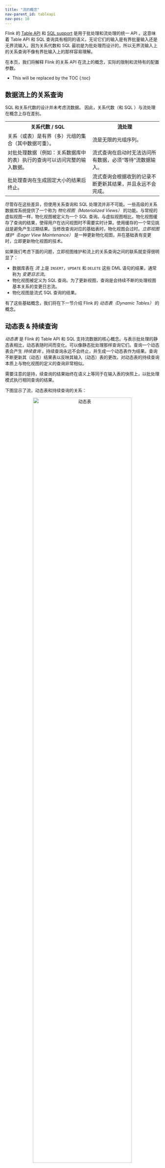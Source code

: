 ```yaml
---
title: "流的概念"
nav-parent_id: tableapi
nav-pos: 10
---
```

<!--
Licensed to the Apache Software Foundation (ASF) under one
or more contributor license agreements.  See the NOTICE file
distributed with this work for additional information
regarding copyright ownership.  The ASF licenses this file
to you under the Apache License, Version 2.0 (the
"License"); you may not use this file except in compliance
with the License.  You may obtain a copy of the License at

  http://www.apache.org/licenses/LICENSE-2.0

Unless required by applicable law or agreed to in writing,
software distributed under the License is distributed on an
"AS IS" BASIS, WITHOUT WARRANTIES OR CONDITIONS OF ANY
KIND, either express or implied.  See the License for the
specific language governing permissions and limitations
under the License.
-->

Flink 的 [Table API](tableApi.html) 和 [SQL support](sql.html) 是用于批处理和流处理的统一 API 。这意味着 Table API 和 SQL 查询具有相同的语义，无论它们的输入是有界批量输入还是无界流输入。因为关系代数和 SQL 最初是为批处理而设计的，所以无界流输入上的关系查询不像有界批输入上的那样容易理解。


在本页，我们将解释 Flink 的关系 API 在流上的概念，实际的限制和流特有的配置参数。

* This will be replaced by the TOC
{:toc}

数据流上的关系查询
----------------------------------

SQL 和关系代数的设计并未考虑流数据。 因此，关系代数（和 SQL ）与流处理在概念上存在差别。

<table class="table table-bordered">
	<tr>
		<th>关系代数 / SQL</th>
		<th>流处理</th>
	</tr>
	<tr>
		<td>关系（或表）是有界（多）元组的集合（其中数据可重）。</td>
		<td>流是无限的元组序列。</td>
	</tr>
	<tr>
		<td>对批处理数据（例如：关系数据库中的表）执行的查询可以访问完整的输入数据。</td>
		<td>流式查询在启动时无法访问所有数据，必须“等待”流数据输入。</td>
	</tr>
	<tr>
		<td>批处理查询在生成固定大小的结果后终止。</td>
		<td>流式查询会根据收到的记录不断更新其结果，并且永远不会完成。</td>
	</tr>
</table>

尽管存在这些差异，但使用关系查询和 SQL 处理流并非不可能。一些高级的关系数据库系统提供了一个称为 *物化视图（Materialized Views）* 的功能。与常规的虚拟视图一样，物化视图被定义为一个 SQL 查询。与虚拟视图相比，物化视图缓存了查询的结果，使得用户在访问视图时不需要实时计算。使用缓存的一个常见挑战是避免产生过期结果。当修改查询对应的基础表时，物化视图会过时。*立即视图维护（Eager View Maintenance）* 是一种更新物化视图，并在基础表有变更时，立即更新物化视图的技术。

如果我们考虑下面的问题，立即视图维护和流上的关系查询之间的联系就变得很明显了：

- 数据库表在 *流* 上是 `INSERT`，`UPDATE` 和 `DELETE` 这些 DML 语句的结果，通常称为 *变更日志流*。
- 物化视图被定义为 SQL 查询。为了更新视图，查询是会持续不断的处理视图基本关系的变更日志流。
- 物化视图是流式 SQL 查询的结果。

有了这些基础概念，我们将在下一节介绍 Flink 的 *动态表（Dynamic Tables）* 的概念。

动态表 &amp; 持续查询
---------------------------------------

*动态表* 是 Flink 的 Table API 和 SQL 支持流数据的核心概念。与表示批处理的静态表相比，动态表随时间而变化。可以像静态批处理那样查询它们。查询一个动态表会产生 *持续查询* 。持续查询永远不会终止，并生成一个动态表作为结果。查询不断更新其（动态）结果表以反映其输入（动态）表的更改。对动态表的持续查询本质上与物化视图的定义的查询非常相似。

需要注意的是持，续查询的结果始终在语义上等同于在输入表的快照上，以批处理模式执行相同查询的结果。

下图显示了流，动态表和持续查询的关系：

<center>
<img alt="动态表" src="{{ site.baseurl }}/fig/table-streaming/stream-query-stream.png" width="80%">
</center>

1. 流可以被转化为一个动态表。
1. 在动态表上进行持续查询会产生一个新的动态表。
1. 结果动态表可以被转换回成一个流。

**注意:** 动态表首先应该被理解成一个逻辑概念，因此在查询执行期间不一定要（完全）将其物化。

接下来，我们利用一个点击事件流来讲解动态表和持续查询的概念，该表包含以下字段:

{% highlight plain %}
[ 
  user:  VARCHAR,   // the name of the user
  cTime: TIMESTAMP, // the time when the URL was accessed
  url:   VARCHAR    // the URL that was accessed by the user
]
{% endhighlight %}

### 在流上定义表

为了使用关系查询处理流，必须将其转换为 `表` 。从概念上讲，流的每个记录都被解释为对结果表的 `INSERT` 修改。本质上，我们正在从一个只有 `INSERT` 操作的变更日志流构建一个表。

下图显示了点击记录（左侧）如何转换为表（右侧）。随着更多的点击流记录的插入，结果表在不断增长。

<center>
<img alt="Append mode" src="{{ site.baseurl }}/fig/table-streaming/append-mode.png" width="60%">
</center>

**注意:** 基于流的表在系统内部并没有实际物化。 

### 持续查询

在动态表上计算持续查询，并生成新的动态表作为结果。与批处理查询相反，持续查询永不停止，并会根据其输入表上的变更来更新其结果表。在任何时间点，持续查询的结果在语义上等同于在输入表的快照上以批处理模式执行相同查询的结果。

下面我们展示了在一个单击事件流 `clicks` 表上进行查询的两个例子。

第一个查询是一个简单的 `GROUP-BY COUNT` 聚合查询。 它根据 user 字段将 `clicks` 表分组并统计 URL 的访问次数。下图显示了向 clicks 表插入数据时，查询是如何执行的，查询语句是如何进行计算的。

<center>
<img alt="Continuous Non-Windowed Query" src="{{ site.baseurl }}/fig/table-streaming/query-groupBy-cnt.png" width="90%">
</center>

当查询启动时，`clicks` 表（左侧）为空。当第一行插入到 `clicks` 表时，查询开始计算结果表。插入第一行 `[Mary，./home]` 后，结果表（右侧，顶部）由一行 `[Mary，1]` 组成。当第二行 `[Bob，./car]` 插入到 `clicks` 表中时，查询更新结果表并插入一个新行 `[Bob，1]` 。第三行 `[Mary，./prod?id=1]` 产生已经计算过的结果行的更新，使得 `[Mary，1]` 更新为`[Mary，2]`。最后，当第四行进入 `clicks` 表时，查询将第三行 `[Liz，1]` 插入到结果表中。

第二个查询类似于第一个查询，但在计算URL数量之前，除了按 `user` 属性分组外，还按 [每小时翻滚窗口](./ sql.html #group-windows) 对 `clicks` 表进行了分组（基于时间的计算，例如窗口是基于特殊的 [时间属性](#time-attributes)，这将在下面讨论。）。同样，该图显示了不同时间点的输入和输出，以展现动态表的变化。

<center>
<img alt="Continuous Group-Window Query" src="{{ site.baseurl }}/fig/table-streaming/query-groupBy-window-cnt.png" width="100%">
</center>

和上图类似，输入表 `clicks` 显示在左侧。持续查询每小时的计算结果并更新结果表。click 表包含四行，时间戳（`cTime`）介于 `12：00：00` 和 `12：59：59` 之间。查询根据输入计算出两行结果（每个用户一个）并追加到结果表。对于 `13：00：00` 和 `13：59：59` 之间的下一个窗口，`clicks` 表包含三行，这导致另外两行被追加到结果表中。随着 clicks 表中数据的不断增加，结果表会一直更新。

#### 查询的更新和追加

尽管这两个查询例子看起来非常相似（都是分组聚合统计），但它们在一个重要的方面有所不同：
- 第一个查询更新先前发出的结果，即定义结果表的更改日志流包含 `INSERT` 和 `UPDATE` 变更。
- 第二个查询仅向结果表中追加数据，即结果表的更改日志流仅包含 `INSERT` 变更。

关于一个查询是生成仅追加的表（append-only table）还是更新表（updated table）的说明：
- 产生更新变更的查询通常必须维护更多的状态（请参阅下一节）。
- 对追加表或更新表而言，它们转换为流的方式不同。（请参阅 [表到流的转换](#表到流的转换) 章节）。

#### 查询限制

很多（但非全部）语义合理的查询允许以持续查询的方式在流上执行。但由于需要维护太多状态或产生更高的更新成本，部分查询的计算代价很会大。

- **状态大小：** 持续查询作用于无界的数据流上，经常需要运行数周甚至数月。因此，持续查询处理的数据总量可能非常大。那些必须更新先前发出的结果的查询，需要维护所有发出去的行，以便能够更新它们。例如，第一个示例查询需要存储每个用户的URL计数，以便能够增加计数，并在输入表收到一行新数据时发送新的结果。如果仅跟踪注册用户，则要维护的计数可能不会太高。但是，如果系统给每个未注册的用户都分配了一个唯一的用户名，则要维护的计数器数量将随着时间的推移而增长，并最终可能导致查询失败。

{% highlight sql %}
SELECT user, COUNT(url)
FROM clicks
GROUP BY user;
{% endhighlight %}

- **计算更新：** 即使添加或更新一条数据，也可能会引发某些查询对已有结果进行大范围的更新及重复计算。显然，这种查询不太适合作为持续查询执行。下面的查询例子，是根据最后一次点击的时间为每个用户计算一个 `排名（RANK）` 。只要 `clicks` 表收到一个新行，就会更新用户的 `lastAction` ，并且必须计算新的等级。但是，由于两行不能具有相同的等级，因此所有排名较低的行也需要被更新。

{% highlight sql %}
SELECT user, RANK() OVER (ORDER BY lastLogin) 
FROM (
  SELECT user, MAX(cTime) AS lastAction FROM clicks GROUP BY user
);
{% endhighlight %}

[QueryConfig](#query-configuration) 章节讨论了控制持续查询的参数。用户可以通过调节某些参数，实现维护状态大小及查询结果精度之间的取舍。

### 表到流的转换

就像常规数据库表一样，动态表可以通过 `INSERT` ， `UPDATE` 和 `DELETE` 持续修改。动态表可能是一个只有一行数据但不断被更新的表；可能是一个只支持插入操作而不支持 UPDATE 和 DELETE 改动的表；也可能介于两者之间。

将动态表转换为流或将其写入外部系统时，需要对这些变更进行编码。Flink 的 Table API 和 SQL 支持三种编码动态表变更的方法：

* **追加流（Append-only stream）：** 一个只能通过 `INSERT` 变更修改的动态表可以通过插入行来转换为流。

* **撤回流（Retract stream）：** 撤回流是一个包含两种类型消息的流，*添加消息（add message）* 和 *撤回消息（retract message）* 。将一个动态表转换为一个撤回流是通过将 `INSERT` 变更编码为添加消息，将 `DELETE` 变更编码为撤回消息，将 `UPDATE` 变更编码为上一个更新行的撤回消息和最新的更新行的添加消息。下图显示了从动态表到撤回流的转换。

<center>
<img alt="Dynamic tables" src="{{ site.baseurl }}/fig/table-streaming/undo-redo-mode.png" width="85%">
</center>
<br><br>

* **更新插入流（Upsert stream）：** 更新插入流是一种包含两种消息类型的流，*更新插入消息（upsert message）* 和 *删除消息*。一个动态表要转换为更新插入流需要（可能是复合的）唯一键。具有唯一键的动态表转换为动态表是通过将 `INSERT` 和 `UPDATE` 变更编码为更新插入消息，并将 `DELETE` 更改编码为删除消息。流的消耗运算符需要知道唯一键的属性，以便能够正确的应用消息。与撤回流的主要区别在于，`UPDATE` 变更是使用单个消息进行编码，因此更高效。下图显示了动态表到更新插入流的转换。

<center>
<img alt="Dynamic tables" src="{{ site.baseurl }}/fig/table-streaming/redo-mode.png" width="85%">
</center>
<br><br>


在 [Common Concepts](./ common.html＃convert-a-table-into-a-datastream) 页面中讨论了将动态表转换为 `DataStream` 的API。请注意，在将动态表转换为 `DataStream` 时，仅支持追加流和撤回流。在 [TableSources和TableSinks](./sourceSinks.html＃define-a-tablesink) 页面上讨论了将动态表写入外部系统的 `TableSink` 接口。

{% top %}

时间属性
---------------

 Flink支持根据不同概念的 时间 处理数据流。

- *Processing time* 是指执行相应操作的机器的系统时间（也称为 “时钟时间” ）。
- *Event time* 是指基于附加到每一行的时间戳处理流数据。时间戳可以在事件发生时进行编码。
- *Ingestion time* 是事件进入 Flink 的时间; 在内部，它与事件时间类似。

有关 Flink 中时间处理的更多信息，请参阅 [事件时间和水印]({{ site.baseurl }}/dev/event_time.html) 的介绍。

在执行表程序之前，用户需要在流运行环境中配置相应的时间特征：

<div class="codetabs" markdown="1">
<div data-lang="java" markdown="1">
{% highlight java %}
final StreamExecutionEnvironment env = StreamExecutionEnvironment.getExecutionEnvironment();

env.setStreamTimeCharacteristic(TimeCharacteristic.ProcessingTime); // default

// alternatively:
// env.setStreamTimeCharacteristic(TimeCharacteristic.IngestionTime);
// env.setStreamTimeCharacteristic(TimeCharacteristic.EventTime);
{% endhighlight %}
</div>
<div data-lang="scala" markdown="1">
{% highlight scala %}
val env = StreamExecutionEnvironment.getExecutionEnvironment

env.setStreamTimeCharacteristic(TimeCharacteristic.ProcessingTime) // default

// alternatively:
// env.setStreamTimeCharacteristic(TimeCharacteristic.IngestionTime)
// env.setStreamTimeCharacteristic(TimeCharacteristic.EventTime)
{% endhighlight %}
</div>
</div>

诸如 [Table API]({{ site.baseurl }}/dev/table/tableApi.html#group-windows)）或[SQL]({{ site.baseurl }}/dev/table/sql.html#group-windows) 中的窗口等基于时间的操作，需要明确知道时间类型以及其来源。为此，表可以提供用于标识时间和访问表程序中的相应时间戳的逻辑时间属性

用户可以在任意表模式中定义时间属性。它们是在从 `DataStream` 创建表时定义的，或者是在使用 `TableSource` 时预定义的。一旦在开头定义了时间属性，它就可以作为字段引用，并可以用于基于时间的操作。

只要时间属性未被修改，并且只是从查询的一个地方转发到另一个地方，它仍然是有效的时间属性。时间属性的行为类似于常规时间戳，可以访问以进行计算。如果在计算中使用时间属性，则它将物化并成为常规时间戳。常规时间戳不与 Flink 的时间和水印系统配合，因此不能再用于基于时间的操作。

### 处理时间

处理时间允许表程序根据本地机器的时间产生结果。这是最简单的时间概念，但不提供确定性。它既不需要时间戳提取也不需要水印生成。

有两种方法可以定义处理时间的属性。

#### 从 DataStream 到 Table 的转换

处理时间属性在 schema 定义期间使用 `.proctime` 属性定义。时间属性只能通过一个附加的逻辑字段扩展物理 schema 。因此，它只能定义在 schema 的末尾。

<div class="codetabs" markdown="1">
<div data-lang="java" markdown="1">
{% highlight java %}
DataStream<Tuple2<String, String>> stream = ...;

// declare an additional logical field as a processing time attribute
Table table = tEnv.fromDataStream(stream, "Username, Data, UserActionTime.proctime");

WindowedTable windowedTable = table.window(Tumble.over("10.minutes").on("UserActionTime").as("userActionWindow"));
{% endhighlight %}
</div>
<div data-lang="scala" markdown="1">
{% highlight scala %}
val stream: DataStream[(String, String)] = ...

// declare an additional logical field as a processing time attribute
val table = tEnv.fromDataStream(stream, 'UserActionTimestamp, 'Username, 'Data, 'UserActionTime.proctime)

val windowedTable = table.window(Tumble over 10.minutes on 'UserActionTime as 'userActionWindow)
{% endhighlight %}
</div>
</div>

#### 使用 TableSource

处理时间属性由实现 `DefinedProctimeAttribute` 接口的 `TableSource` 定义。逻辑时间属性被附加到由 `TableSource` 的返回类型定义的物理 schema 之上。

<div class="codetabs" markdown="1">
<div data-lang="java" markdown="1">
{% highlight java %}
// define a table source with a processing attribute
public class UserActionSource implements StreamTableSource<Row>, DefinedProctimeAttribute {

	@Override
	public TypeInformation<Row> getReturnType() {
		String[] names = new String[] {"Username" , "Data"};
		TypeInformation[] types = new TypeInformation[] {Types.STRING(), Types.STRING()};
		return Types.ROW(names, types);
	}

	@Override
	public DataStream<Row> getDataStream(StreamExecutionEnvironment execEnv) {
		// create stream 
		DataStream<Row> stream = ...;
		return stream;
	}

	@Override
	public String getProctimeAttribute() {
		// field with this name will be appended as a third field 
		return "UserActionTime";
	}
}

// register table source
tEnv.registerTableSource("UserActions", new UserActionSource());

WindowedTable windowedTable = tEnv
	.scan("UserActions")
	.window(Tumble.over("10.minutes").on("UserActionTime").as("userActionWindow"));
{% endhighlight %}
</div>
<div data-lang="scala" markdown="1">
{% highlight scala %}
// define a table source with a processing attribute
class UserActionSource extends StreamTableSource[Row] with DefinedProctimeAttribute {

	override def getReturnType = {
		val names = Array[String]("Username" , "Data")
		val types = Array[TypeInformation[_]](Types.STRING, Types.STRING)
		Types.ROW(names, types)
	}

	override def getDataStream(execEnv: StreamExecutionEnvironment): DataStream[Row] = {
		// create stream
		val stream = ...
		stream
	}

	override def getProctimeAttribute = {
		// field with this name will be appended as a third field 
		"UserActionTime"
	}
}

// register table source
tEnv.registerTableSource("UserActions", new UserActionSource)

val windowedTable = tEnv
	.scan("UserActions")
	.window(Tumble over 10.minutes on 'UserActionTime as 'userActionWindow)
{% endhighlight %}
</div>
</div>

### 事件时间

事件时间允许表程序根据每个记录中包含的时间来生成结果。即使在无序事件或延迟事件的情况下，这种方式也能确保一致的结果。当从持久存储中读取记录时，它还确保表程序可以重放结果。

此外，事件时间确保了批处理和流处理环境中程序的语法统一。流式环境中的时间属性可以是批处理环境中的记录的常规字段。

为了处理无序事件，并区分流中的准时和晚到事件，Flink 需要从事件中提取时间戳并及时取得某种进展（即所谓的 [水印]({{ site.baseurl }}/dev/event_time.html)）。

事件时间属性可以在 DataStream 到表的转换期间，或使用 TableSource 时定义。

#### DataStream 到表的转换期间

在 schema 定义期间，使用 `.rowtime` 属性定义事件时间属性。转换前的数据流必须已经指定好[event time以及相应的watermark产生机制]({{ site.baseurl }}/dev/event_time.html)。

将 `DataStream` 转换为表时，有两种定义时间属性的方法。根据指定的 `.rowtime` 字段名称是否存在于 `DataStream` 的模式中，时间戳字段要么是

- 作为新字段追加到 scheme ，或者
- 替换现有字段。

在任何一种情况下，这个事件时间时间戳字段将保存 `DataStream` 事件时间时间戳的值。

<div class="codetabs" markdown="1">
<div data-lang="java" markdown="1">
{% highlight java %}

// Option 1:

// extract timestamp and assign watermarks based on knowledge of the stream
DataStream<Tuple2<String, String>> stream = inputStream.assignTimestampsAndWatermarks(...);

// declare an additional logical field as an event time attribute
Table table = tEnv.fromDataStream(stream, "Username, Data, UserActionTime.rowtime");


// Option 2:

// extract timestamp from first field, and assign watermarks based on knowledge of the stream
DataStream<Tuple3<Long, String, String>> stream = inputStream.assignTimestampsAndWatermarks(...);

// the first field has been used for timestamp extraction, and is no longer necessary
// replace first field with a logical event time attribute
Table table = tEnv.fromDataStream(stream, "UserActionTime.rowtime, Username, Data");

// Usage:

WindowedTable windowedTable = table.window(Tumble.over("10.minutes").on("UserActionTime").as("userActionWindow"));
{% endhighlight %}
</div>
<div data-lang="scala" markdown="1">
{% highlight scala %}

// Option 1:

// extract timestamp and assign watermarks based on knowledge of the stream
val stream: DataStream[(String, String)] = inputStream.assignTimestampsAndWatermarks(...)

// declare an additional logical field as an event time attribute
val table = tEnv.fromDataStream(stream, 'Username, 'Data, 'UserActionTime.rowtime)


// Option 2:

// extract timestamp from first field, and assign watermarks based on knowledge of the stream
val stream: DataStream[(Long, String, String)] = inputStream.assignTimestampsAndWatermarks(...)

// the first field has been used for timestamp extraction, and is no longer necessary
// replace first field with a logical event time attribute
val table = tEnv.fromDataStream(stream, 'UserActionTime.rowtime, 'Username, 'Data)

// Usage:

val windowedTable = table.window(Tumble over 10.minutes on 'UserActionTime as 'userActionWindow)
{% endhighlight %}
</div>
</div>

#### 使用 TableSource

事件时间属性由实现 `DefinedRowtimeAttribute` 接口的 `TableSource` 定义。`getRowtimeAttribute()` 方法返回一个现有字段的名称，该字段带有表的事件时间属性，类型为 `LONG` 或 `TIMESTAMP`。

此外，对于`getDataStream()`方法返回的 DataStream ，其watermark必须与定义的时间属性对齐。请注意，DataStream 自带的时间戳（由 TimestampAssigner 分配）会被忽略。只有 `TableSource` 的 rowtime 属性才起作用。

<div class="codetabs" markdown="1">
<div data-lang="java" markdown="1">
{% highlight java %}
// define a table source with a rowtime attribute
public class UserActionSource implements StreamTableSource<Row>, DefinedRowtimeAttribute {

	@Override
	public TypeInformation<Row> getReturnType() {
		String[] names = new String[] {"Username", "Data", "UserActionTime"};
		TypeInformation[] types = 
		    new TypeInformation[] {Types.STRING(), Types.STRING(), Types.LONG()};
		return Types.ROW(names, types);
	}

	@Override
	public DataStream<Row> getDataStream(StreamExecutionEnvironment execEnv) {
		// create stream 
		// ...
		// assign watermarks based on the "UserActionTime" attribute
		DataStream<Row> stream = inputStream.assignTimestampsAndWatermarks(...);
		return stream;
	}

	@Override
	public String getRowtimeAttribute() {
		// Mark the "UserActionTime" attribute as event-time attribute.
		return "UserActionTime";
	}
}

// register the table source
tEnv.registerTableSource("UserActions", new UserActionSource());

WindowedTable windowedTable = tEnv
	.scan("UserActions")
	.window(Tumble.over("10.minutes").on("UserActionTime").as("userActionWindow"));
{% endhighlight %}
</div>
<div data-lang="scala" markdown="1">
{% highlight scala %}
// define a table source with a rowtime attribute
class UserActionSource extends StreamTableSource[Row] with DefinedRowtimeAttribute {

	override def getReturnType = {
		val names = Array[String]("Username" , "Data", "UserActionTime")
		val types = Array[TypeInformation[_]](Types.STRING, Types.STRING, Types.LONG)
		Types.ROW(names, types)
	}

	override def getDataStream(execEnv: StreamExecutionEnvironment): DataStream[Row] = {
		// create stream 
		// ...
		// assign watermarks based on the "UserActionTime" attribute
		val stream = inputStream.assignTimestampsAndWatermarks(...)
		stream
	}

	override def getRowtimeAttribute = {
		// Mark the "UserActionTime" attribute as event-time attribute.
		"UserActionTime"
	}
}

// register the table source
tEnv.registerTableSource("UserActions", new UserActionSource)

val windowedTable = tEnv
	.scan("UserActions")
	.window(Tumble over 10.minutes on 'UserActionTime as 'userActionWindow)
{% endhighlight %}
</div>
</div>

{% top %}

查询配置
-------------------

Table API 和 SQL 查询具有相同的语义，无论它们的输入是有界批量输入还是无界流输入。在许多情况下，对流输入的持续查询能够得到与离线计算相同的准确结果。然而，这在一般情况下是不可能的，因为持续查询必须限制它们维护的状态的大小，以避免耗尽存储并且能够在很长一段时间内处理无界流数据。因此，持续查询可能只能提供近似结果，具体取决于输入数据和查询本身的特征。

Flink 的 Table API 和 SQL 接口提供参数来调整持续查询的准确性和资源消耗。参数通过 QueryConfig 对象指定。可以通过TableEnvironment 获得QueryConfig 对象，并在转换为 Table 时，例如，当它[转换为DataStream](common.html#convert-a-table-into-a-datastream-or-dataset)）或 [通过TableSink发出](common.html#emit-a-table)时传回。

<div class="codetabs" markdown="1">
<div data-lang="java" markdown="1">
{% highlight java %}
StreamExecutionEnvironment env = StreamExecutionEnvironment.getExecutionEnvironment();
StreamTableEnvironment tableEnv = TableEnvironment.getTableEnvironment(env);

// obtain query configuration from TableEnvironment
StreamQueryConfig qConfig = tableEnv.queryConfig();
// set query parameters
qConfig.withIdleStateRetentionTime(Time.hours(12), Time.hours(24));

// define query
Table result = ...

// create TableSink
TableSink<Row> sink = ...

// emit result Table via a TableSink
result.writeToSink(sink, qConfig);

// convert result Table into a DataStream<Row>
DataStream<Row> stream = tableEnv.toAppendStream(result, Row.class, qConfig);

{% endhighlight %}
</div>
<div data-lang="scala" markdown="1">
{% highlight scala %}
val env = StreamExecutionEnvironment.getExecutionEnvironment
val tableEnv = TableEnvironment.getTableEnvironment(env)

// obtain query configuration from TableEnvironment
val qConfig: StreamQueryConfig = tableEnv.queryConfig
// set query parameters
qConfig.withIdleStateRetentionTime(Time.hours(12), Time.hours(24))

// define query
val result: Table = ???

// create TableSink
val sink: TableSink[Row] = ???

// emit result Table via a TableSink
result.writeToSink(sink, qConfig)

// convert result Table into a DataStream[Row]
val stream: DataStream[Row] = result.toAppendStream[Row](qConfig)

{% endhighlight %}
</div>
</div>

接下来，我们描述 `QueryConfig` 的参数以及它们如何影响查询的准确性和资源消耗。

### 空闲状态保留时间

许多查询是在一个或多个键属性上进行聚合或连接记录。当在流上执行此类查询时，持续查询需要收集记录或维护每个键的部分结果。如果输入流的键域发生变化，例如，活动键的值随时间变化，则随着观察到越来越多的不同键，持续查询会累积越来越多的状态。但是，经常在一段时间后键会变为非活动状态，并且它们的相应状态变得陈旧且无用。

例如，下面这个查询计算每个会话的点击次数。

{% highlight sql %}
SELECT sessionId, COUNT(*) FROM clicks GROUP BY sessionId;
{% endhighlight %}

`sessionId` 属性用作分组键，持续查询维护其观察到的每个 `sessionId` 的计数。`sessionId` 属性随着时间的推移而变化，并且 `sessionId` 值仅在在有限的时间段内，即会话结束之前有效。但是，持续查询无法了解 `sessionId` 的这个特性，并期望每个 `sessionId` 值都可以在任何时间点发生。它维护着每个观察到的 `sessionId` 值的计数。因此，随着越来越多的 `sessionId` 值被观察到，查询的总状态大小会不断增长。

*空闲状态保留时间* 参数定义了一个键的状态在被删除前，可以保留多长时间而不被更新。在上述查询例子中，`sessionId` 的计数在配置的时间段内未被更新时将被移除。

通过删除键的状态，持续查询完全忘记它之前已经处理过这个键。如果处理到具有其状态已被删除的键的记录，则该记录将被视为具有相应键的第一个记录。对于上面的示例，这意味着 `sessionId` 的计数将再次从0开始。

配置空闲状态保留时间有两个参数：

- *最小空闲状态保留时间* 定义非活动键的状态在被删除之前至少保留多长时间。
- *最大空闲状态保留时间* 定义非活动键的状态在被删除之前最多保留多长时间。

参数的指定方式如下：

<div class="codetabs" markdown="1">
<div data-lang="java" markdown="1">
{% highlight java %}

StreamQueryConfig qConfig = ...

// set idle state retention time: min = 12 hours, max = 24 hours
qConfig.withIdleStateRetentionTime(Time.hours(12), Time.hours(24));

{% endhighlight %}
</div>
<div data-lang="scala" markdown="1">
{% highlight scala %}

val qConfig: StreamQueryConfig = ???

// set idle state retention time: min = 12 hours, max = 24 hours
qConfig.withIdleStateRetentionTime(Time.hours(12), Time.hours(24))

{% endhighlight %}
</div>
</div>

清理状态需要额外的标记，这对于 `minTime` 和 `maxTime` 差异较大的情况来说，代价会更低。`minTime` 和 `maxTime` 之间的差异必须至少为5分钟。

{% top %}


